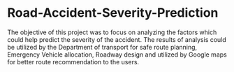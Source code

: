 # Road-Accident-Severity-Prediction
The objective of this project was to focus on analyzing the factors which could help predict the severity of the accident. The results of analysis could be utilized by the Department of transport for safe route planning, Emergency Vehicle allocation, Roadway design and utilized by Google maps for better route recommendation to the users. 
